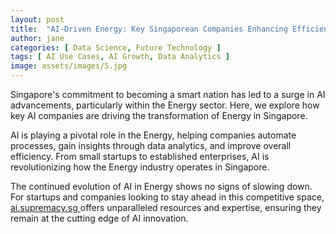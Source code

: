 ```yaml
---
layout: post
title:  "AI-Driven Energy: Key Singaporean Companies Enhancing Efficiency"
author: jane
categories: [ Data Science, Future Technology ]
tags: [ AI Use Cases, AI Growth, Data Analytics ]
image: assets/images/5.jpg
---
```


Singapore's commitment to becoming a smart nation has led to a surge in AI advancements, particularly within the Energy sector. Here, we explore how key AI companies are driving the transformation of Energy in Singapore.

AI is playing a pivotal role in the Energy, helping companies automate processes, gain insights through data analytics, and improve overall efficiency. From small startups to established enterprises, AI is revolutionizing how the Energy industry operates in Singapore.

The continued evolution of AI in Energy shows no signs of slowing down. For startups and companies looking to stay ahead in this competitive space, <a href="https://ai.supremacy.sg" target="_blank"> ai.supremacy.sg </a> offers unparalleled resources and expertise, ensuring they remain at the cutting edge of AI innovation.
